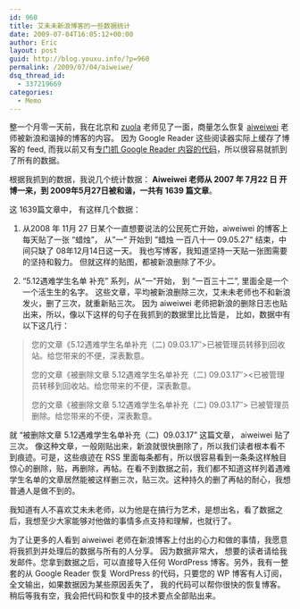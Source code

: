 ```yaml
---
id: 960
title: 艾未未新浪博客的一些数据统计
date: 2009-07-04T16:05:12+00:00
author: Eric
layout: post
guid: http://blog.youxu.info/?p=960
permalink: /2009/07/04/aiweiwe/
dsq_thread_id:
  - 337219669
categories:
  - Memo
---
```

整一个月零一天前，我在北京和 [zuola](http://www.zuola.com/) 老师见了一面，商量怎么恢复 [aiweiwei](http://blog.aiweiwei.com) 老师被新浪和谐掉的博客的内容。 因为 Google Reader 这些阅读器实际上缓存了博客的 feed, 而我以前又有[专门抓 Google Reader 内容的代码](http://blog.youxu.info/wufetcher.py)，所以很容易就抓到了所有的数据。

根据我抓到的数据，我说几个统计数据： **Aiweiwei 老师从 2007 年 7月22 日 开博一来，到 2009年5月27日被和谐，一共有 1639 篇文章**。

这 1639篇文章中， 有这样几个数据：

1. 从2008 年 11月 27 日某个一直想要说法的公民死亡开始，aiweiwei 的博客上每天贴了一张 “蜡烛”， 从”一“ 开始到 ”蜡烛 一百八十一 09.05.27“ 结束，中间只缺了 08年12月14日这一天。 我也写博客，我知道坚持一天贴一张图需要的坚持和毅力。 但就这样的贴图，都被新浪删除了不少。

2. “5.12遇难学生名单 补充” 系列，从“一”开始， 到 “一百三十二”, 里面全是一个一个活生生的名字。 这些文章，平均被新浪删除三次，艾未未老师也不和新浪发火，删了三次，就重新贴三次。 因为 aiweiwei 老师把新浪的删除日志也贴出来，所以，像以下这样的句子在我抓到的数据里比比皆是， 比如，数据中有以下这几行：

> 您的文章《5.12遇难学生名单补充（二) 09.03.17&#8243;>已被管理员转移到回收站。给您带来的不便，深表歉意。
> 
> 您的文章《被删除文章 5.12遇难学生名单补充（二) 09.03.17&#8243;><已被管理员转移到回收站。给您带来的不便，深表歉意。
> 
> 您的文章《被删除文章 5.12遇难学生名单补充（二) 09.03.17&#8243;> 已被管理员删除。给您带来的不便，深表歉意。

就 “被删除文章 5.12遇难学生名单补充（二)  09.03.17” 这篇文章， aiweiwei 贴了三次。 像这种文章，一般刚贴出来，新浪就很快删除了，所以我们读者根本看不到痕迹。可是，这些痕迹在 RSS 里面每条都有，所以很容易看到一条条这样触目惊心的删除，贴，再删除，再帖。在看不到数据之前，我们都不知道这样列着遇难学生名单的文章居然能被这样删三次，贴三次。这种持久的删了再帖的耐心，我想普通人是做不到的。

我知道有人不喜欢艾未未老师，以为他是在搞行为艺术，是想出名，看了数据之后，我想至少大家能够对他做的事情多点支持和理解，也就行了。

为了让更多的人看到 aiweiwei 老师在新浪博客上付出的心力和做的事情，我愿意将我抓到并处理后的数据与所有的人分享。 因为数据非常大， 想要的读者请给我发邮件。您拿到数据之后，可以直接导入任何 WordPress 博客。另外，我有一整套的从 Google Reader 恢复 WordPress 的代码，只要您的 WP 博客有人订阅，全文输出，如果数据因为某些原因丢失了， 我的代码可以帮你很快的恢复博客。 稍后等我有空，我会把代码和恢复中的技术要点全部贴出来。